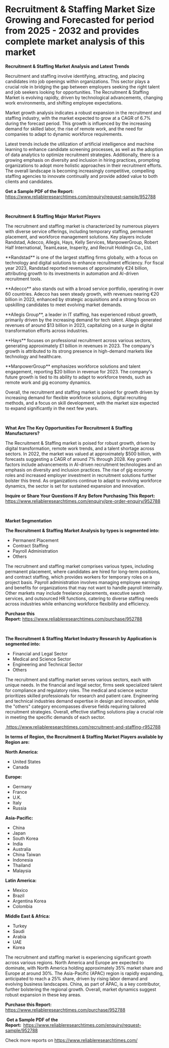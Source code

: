 <p><h1>Recruitment & Staffing Market Size Growing and Forecasted for period from 2025 - 2032 and provides complete market analysis of this market</h1></p><p><strong>Recruitment & Staffing Market Analysis and Latest Trends</strong></p>
<p><p>Recruitment and staffing involve identifying, attracting, and placing candidates into job openings within organizations. This sector plays a crucial role in bridging the gap between employers seeking the right talent and job seekers looking for opportunities. The Recruitment & Staffing Market is evolving rapidly, driven by technological advancements, changing work environments, and shifting employee expectations.</p><p>Market growth analysis indicates a robust expansion in the recruitment and staffing industry, with the market expected to grow at a CAGR of 6.7% during the forecast period. This growth is influenced by the increasing demand for skilled labor, the rise of remote work, and the need for companies to adapt to dynamic workforce requirements. </p><p>Latest trends include the utilization of artificial intelligence and machine learning to enhance candidate screening processes, as well as the adoption of data analytics to optimize recruitment strategies. Additionally, there is a growing emphasis on diversity and inclusion in hiring practices, prompting organizations to adopt more holistic approaches in their recruitment efforts. The overall landscape is becoming increasingly competitive, compelling staffing agencies to innovate continually and provide added value to both clients and candidates.</p></p>
<p><strong>Get a Sample PDF of the Report:&nbsp;</strong> <a href="https://www.reliableresearchtimes.com/enquiry/request-sample/952788?utm_campaign=2007&utm_medium=2&utm_source=Github&utm_content=ia&utm_term=07032025&utm_id=recruitment-staffing">https://www.reliableresearchtimes.com/enquiry/request-sample/952788</a></p>
<p>&nbsp;</p>
<p><strong>Recruitment & Staffing Major Market Players</strong></p>
<p><p>The recruitment and staffing market is characterized by numerous players with diverse service offerings, including temporary staffing, permanent placement, and workforce management solutions. Key players include Randstad, Adecco, Allegis, Hays, Kelly Services, ManpowerGroup, Robert Half International, TeamLease, Insperity, and Recruit Holdings Co., Ltd.</p><p>**Randstad** is one of the largest staffing firms globally, with a focus on technology and digital solutions to enhance recruitment efficiency. For fiscal year 2023, Randstad reported revenues of approximately €24 billion, attributing growth to its investments in automation and AI-driven recruitment tools.</p><p>**Adecco** also stands out with a broad service portfolio, operating in over 60 countries. Adecco has seen steady growth, with revenues nearing €20 billion in 2023, enhanced by strategic acquisitions and a strong focus on upskilling candidates to meet evolving market demands.</p><p>**Allegis Group**, a leader in IT staffing, has experienced robust growth, primarily driven by the increasing demand for tech talent. Allegis generated revenues of around $13 billion in 2023, capitalizing on a surge in digital transformation efforts across industries.</p><p>**Hays** focuses on professional recruitment across various sectors, generating approximately £1 billion in revenues in 2023. The company's growth is attributed to its strong presence in high-demand markets like technology and healthcare.</p><p>**ManpowerGroup** emphasizes workforce solutions and talent engagement, reporting $20 billion in revenue for 2023. The company's future growth is tied to its ability to adapt to workforce trends, such as remote work and gig economy dynamics.</p><p>Overall, the recruitment and staffing market is poised for growth driven by increasing demand for flexible workforce solutions, digital recruiting methods, and a focus on skill development, with the market size expected to expand significantly in the next few years.</p></p>
<p>&nbsp;</p>
<p><strong>What Are The Key Opportunities For Recruitment & Staffing Manufacturers?</strong></p>
<p><p>The Recruitment & Staffing market is poised for robust growth, driven by digital transformation, remote work trends, and a talent shortage across sectors. In 2022, the market was valued at approximately $500 billion, with forecasts suggesting a CAGR of around 7% through 2028. Key growth factors include advancements in AI-driven recruitment technologies and an emphasis on diversity and inclusion practices. The rise of gig economy roles and increased employer investment in recruitment solutions further bolster this trend. As organizations continue to adapt to evolving workforce dynamics, the sector is set for sustained expansion and innovation.</p></p>
<p><strong>Inquire or Share Your Questions If Any Before Purchasing This Report:</strong> <a href="https://www.reliableresearchtimes.com/enquiry/pre-order-enquiry/952788?utm_campaign=2007&utm_medium=2&utm_source=Github&utm_content=ia&utm_term=07032025&utm_id=recruitment-staffing">https://www.reliableresearchtimes.com/enquiry/pre-order-enquiry/952788</a></p>
<p>&nbsp;</p>
<p><strong>Market Segmentation</strong></p>
<p><strong>The Recruitment & Staffing Market Analysis by types is segmented into:</strong></p>
<p><ul><li>Permanent Placement</li><li>Contract Staffing</li><li>Payroll Administration</li><li>Others</li></ul></p>
<p><p>The recruitment and staffing market comprises various types, including permanent placement, where candidates are hired for long-term positions, and contract staffing, which provides workers for temporary roles on a project basis. Payroll administration involves managing employee earnings and benefits for organizations that may not want to handle payroll internally. Other markets may include freelance placements, executive search services, and outsourced HR functions, catering to diverse staffing needs across industries while enhancing workforce flexibility and efficiency.</p></p>
<p><strong>Purchase this Report:&nbsp;</strong><a href="https://www.reliableresearchtimes.com/purchase/952788?utm_campaign=2007&utm_medium=2&utm_source=Github&utm_content=ia&utm_term=07032025&utm_id=recruitment-staffing">https://www.reliableresearchtimes.com/purchase/952788</a></p>
<p>&nbsp;</p>
<p><strong>The Recruitment & Staffing Market Industry Research by Application is segmented into:</strong></p>
<p><ul><li>Financial and Legal Sector</li><li>Medical and Science Sector</li><li>Engineering and Technical Sector</li><li>Others</li></ul></p>
<p><p>The recruitment and staffing market serves various sectors, each with unique needs. In the financial and legal sector, firms seek specialized talent for compliance and regulatory roles. The medical and science sector prioritizes skilled professionals for research and patient care. Engineering and technical industries demand expertise in design and innovation, while the "others" category encompasses diverse fields requiring tailored recruitment strategies. Overall, effective staffing solutions play a crucial role in meeting the specific demands of each sector.</p></p>
<p><a href="https://www.reliableresearchtimes.com/recruitment-and-staffing-r952788?utm_campaign=2007&utm_medium=2&utm_source=Github&utm_content=ia&utm_term=07032025&utm_id=recruitment-staffing">&nbsp;https://www.reliableresearchtimes.com/recruitment-and-staffing-r952788</a></p>
<p><strong>In terms of Region, the Recruitment & Staffing Market Players available by Region are:</strong></p>
<p>
    <p> <strong> North America: </strong>
        <ul>
            <li>United States</li>
            <li>Canada</li>
        </ul>
        </p> 
    <p> <strong> Europe: </strong>
        <ul>
            <li>Germany</li>
            <li>France</li>
            <li>U.K.</li>
            <li>Italy</li>
            <li>Russia</li>
        </ul>
        </p> 
    <p> <strong> Asia-Pacific: </strong>
        <ul>
            <li>China</li>
            <li>Japan</li>
            <li>South Korea</li>
            <li>India</li>
            <li>Australia</li>
            <li>China Taiwan</li>
            <li>Indonesia</li>
            <li>Thailand</li>
            <li>Malaysia</li>
        </ul>
        </p> 
    <p> <strong> Latin America: </strong>
        <ul>
            <li>Mexico</li>
            <li>Brazil</li>
            <li>Argentina Korea</li>
            <li>Colombia</li>
        </ul>
        </p> 
    <p> <strong> Middle East & Africa: </strong>
        <ul>
            <li>Turkey</li>
            <li>Saudi</li>
            <li>Arabia</li>
            <li>UAE</li>
            <li>Korea</li>
        </ul>
    </p>
    </p>
<p><p>The recruitment and staffing market is experiencing significant growth across various regions. North America and Europe are expected to dominate, with North America holding approximately 35% market share and Europe at around 30%. The Asia-Pacific (APAC) region is rapidly expanding, anticipated to reach a 25% share, driven by rising labor demand and evolving business landscapes. China, as part of APAC, is a key contributor, further bolstering the regional growth. Overall, market dynamics suggest robust expansion in these key areas.</p></p>
<p><strong>Purchase this Report: </strong><a href="https://www.reliableresearchtimes.com/purchase/952788?utm_campaign=2007&utm_medium=2&utm_source=Github&utm_content=ia&utm_term=07032025&utm_id=recruitment-staffing">https://www.reliableresearchtimes.com/purchase/952788</a></p>
<p>&nbsp;<strong>Get a Sample PDF of the Report:&nbsp;&nbsp;</strong><a href="https://www.reliableresearchtimes.com/enquiry/request-sample/952788?utm_campaign=2007&utm_medium=2&utm_source=Github&utm_content=ia&utm_term=07032025&utm_id=recruitment-staffing">https://www.reliableresearchtimes.com/enquiry/request-sample/952788</a></p>
<p><strong></strong></p>
<p>Check more reports on <a href="https://www.reliableresearchtimes.com/?utm_campaign=2007&utm_medium=2&utm_source=Github&utm_content=ia&utm_term=07032025&utm_id=recruitment-staffing">https://www.reliableresearchtimes.com/</a></p>